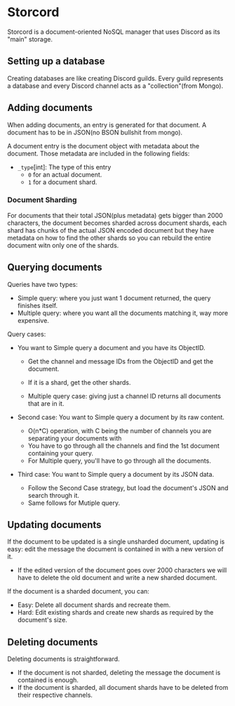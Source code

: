 # Storcord

Storcord is a document-oriented NoSQL manager that uses
Discord as its "main" storage.

## Setting up a database

Creating databases are like creating Discord guilds.
Every guild represents a database and every Discord channel
acts as a "collection"(from Mongo).

## Adding documents

When adding documents, an entry is generated for that document.
A document has to be in JSON(no BSON bullshit from mongo).

A document entry is the document object with metadata about the document.
Those metadata are included in the following fields:
 - `_type`[int]: The type of this entry
   - `0` for an actual document.
   - `1` for a document shard.

### Document Sharding

For documents that their total JSON(plus metadata) gets bigger than 2000 characters,
the document becomes sharded across document shards, each shard has chunks of the actual
JSON encoded document but they have metadata on how to find the other shards so you can
rebuild the entire document witn only one of the shards.

## Querying documents

Queries have two types:
 - Simple query: where you just want 1 document returned, the query finishes itself.
 - Multiple query: where you want all the documents matching it, way more expensive.

Query cases:
 - You want to Simple query a document and you have its ObjectID.
   - Get the channel and message IDs from the ObjectID and get the document.
   - If it is a shard, get the other shards.

   - Multiple query case: giving just a channel ID returns all documents that are in it.

 - Second case: You want to Simple query a document by its raw content.
   - O(n\*C) operation, with C being the number of channels you are separating your documents with
   - You have to go through all the channels and find the 1st document containing your query.
   - For Multiple query, you'll have to go through all the documents.

 - Third case: You want to Simple query a document by its JSON data.
   - Follow the Second Case strategy, but load the document's JSON and search through it.
   - Same follows for Mutiple query.
 
## Updating documents

If the document to be updated is a single unsharded document, updating
is easy: edit the message the document is contained in with a new version of it.

 - If the edited version of the document goes over 2000 characters we will have to
 delete the old document and write a new sharded document.

If the document is a sharded document, you can:
 - Easy: Delete all document shards and recreate them.
 - Hard: Edit existing shards and create new shards as required by the document's size.

## Deleting documents

Deleting documents is straightforward.
 - If the document is not sharded, deleting the message the document is contained
 is enough.
 - If the document is sharded, all document shards have to be deleted from their respective channels.

